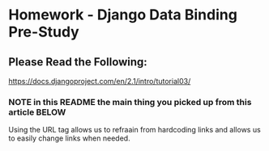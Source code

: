 # Homework - Django Data Binding Pre-Study

## Please Read the Following:
https://docs.djangoproject.com/en/2.1/intro/tutorial03/

### NOTE in this README the main thing you picked up from this article BELOW

Using the URL tag allows us to refraain from hardcoding links and allows us to easily change links when needed.  
